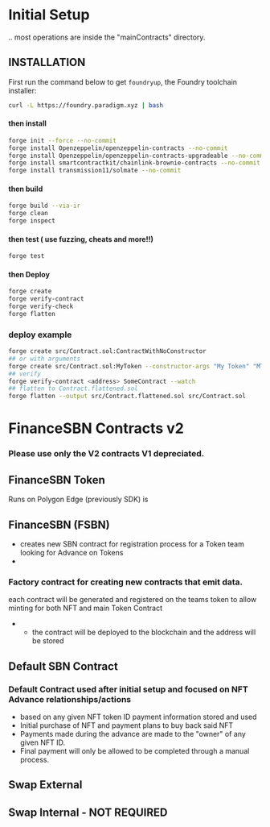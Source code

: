 # Initial Setup
.. most operations are inside the "mainContracts" directory.
## INSTALLATION
First run the command below to get `foundryup`, the Foundry toolchain installer:

```sh
curl -L https://foundry.paradigm.xyz | bash
```
#### then install 
```sh
forge init --force --no-commit
forge install Openzeppelin/openzeppelin-contracts --no-commit
forge install Openzeppelin/openzeppelin-contracts-upgradeable --no-commit
forge install smartcontractkit/chainlink-brownie-contracts --no-commit
forge install transmission11/solmate --no-commit
```
#### then build
```sh
forge build --via-ir
forge clean
forge inspect
```

#### then test ( use fuzzing, cheats and more!!)
```sh
forge test
```
#### then Deploy 
```sh
forge create
forge verify-contract
forge verify-check
forge flatten
```
### deploy example
```sh
forge create src/Contract.sol:ContractWithNoConstructor
## or with arguments
forge create src/Contract.sol:MyToken --constructor-args "My Token" "MT"
## verify
forge verify-contract <address> SomeContract --watch
## flatten to Contract.flattened.sol
forge flatten --output src/Contract.flattened.sol src/Contract.sol
```

# FinanceSBN Contracts v2

### Please use only the V2 contracts V1 depreciated.


## FinanceSBN Token
Runs on Polygon Edge (previously SDK) is 

## FinanceSBN (FSBN)
- creates new SBN contract for registration process for a Token team looking for Advance on Tokens
- 

### Factory contract for creating new contracts that emit data.
each contract will be generated and registered on the teams token to allow minting for both NFT and main Token Contract
* * the contract will be deployed to the blockchain and the address will be stored

## Default SBN Contract

### Default Contract used after initial setup and focused on NFT Advance relationships/actions
- based on any given NFT token ID payment information stored and used
- Initial purchase of NFT and payment plans to buy back said NFT 
- Payments made during the advance are made to the "owner" of any given NFT ID.
- Final payment will only be allowed to be completed through a manual process.


## Swap External


## Swap Internal - NOT REQUIRED

